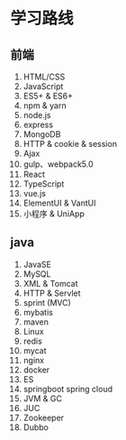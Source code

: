 # 学习路线

## 前端

1. HTML/CSS
2. JavaScript
3. ES5+ & ES6+
4. npm & yarn
5. node.js
6. express
7. MongoDB
8. HTTP & cookie & session
9. Ajax
10. gulp、webpack5.0
11. React
12. TypeScript
13. vue.js
14. ElementUI & VantUI
15. 小程序 & UniApp

## java

1. JavaSE
2. MySQL
3. XML & Tomcat
4. HTTP & Servlet
5. sprint (MVC)
6. mybatis
7. maven
8. Linux
9. redis
10. mycat
11. nginx
12. docker
13. ES
14. springboot spring cloud
15. JVM & GC
16. JUC
17. Zookeeper
18. Dubbo
